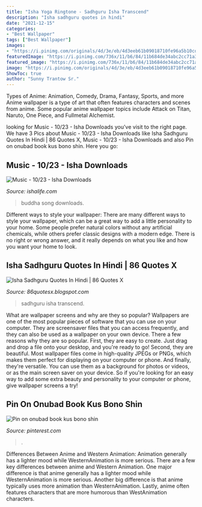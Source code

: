 ```yaml
---
title: "Isha Yoga Ringtone - Sadhguru Isha Transcend"
description: "Isha sadhguru quotes in hindi"
date: "2021-12-15"
categories:
- "Best Wallpaper"
tags: ["Best Wallpaper"]
images:
- "https://i.pinimg.com/originals/4d/3e/eb/4d3eeb61b09018710fe96a5b10cd3834.jpg"
featuredImage: "https://i.pinimg.com/736x/11/b6/84/11b684de34abc2cc71a38aeacf406e90.jpg"
featured_image: "https://i.pinimg.com/736x/11/b6/84/11b684de34abc2cc71a38aeacf406e90.jpg"
image: "https://i.pinimg.com/originals/4d/3e/eb/4d3eeb61b09018710fe96a5b10cd3834.jpg"
ShowToc: true
author: "Sunny Trantow Sr."
---
```



Types of Anime: Animation, Comedy, Drama, Fantasy, Sports, and more
Anime wallpaper is a type of art that often features characters and scenes from anime. Some popular anime wallpaper topics include Attack on Titan, Naruto, One Piece, and Fullmetal Alchemist.

	

		
looking for Music - 10/23 - Isha Downloads you've visit to the right page. We have 3 Pics about Music - 10/23 - Isha Downloads like Isha Sadhguru Quotes In Hindi | 86 Quotes X, Music - 10/23 - Isha Downloads and also Pin on onubad book kus bono shin. Here you go:
		
    
## Music - 10/23 - Isha Downloads

<img loading=lazy src="https://www.ishalife.com/downloads/wp-content/uploads/2013/05/a-song-for-buddha-videocover-460x290.jpg" onerror="this.onerror=null;this.src='https://tse1.mm.bing.net/th?id=OIP.V6Gtv2plOGFqyLhH2xEBgwAAAA&amp;pid=15.1';" alt="Music - 10/23 - Isha Downloads">

_Source: ishalife.com_

>buddha song downloads. 

	

Different ways to style your wallpaper:
There are many different ways to style your wallpaper, which can be a great way to add a little personality to your home. Some people prefer natural colors without any artificial chemicals, while others prefer classic designs with a modern edge. There is no right or wrong answer, and it really depends on what you like and how you want your home to look.

    
## Isha Sadhguru Quotes In Hindi | 86 Quotes X

<img loading=lazy src="https://i.pinimg.com/736x/11/b6/84/11b684de34abc2cc71a38aeacf406e90.jpg" onerror="this.onerror=null;this.src='https://tse1.mm.bing.net/th?id=OIP.Fccjd82SHhqw7SdLmnKc6AHaJQ&amp;pid=15.1';" alt="Isha Sadhguru Quotes In Hindi | 86 Quotes X">

_Source: 86quotesx.blogspot.com_

>sadhguru isha transcend. 

	

What are wallpaper screens and why are they so popular?
Wallpapers are one of the most popular pieces of software that you can use on your computer. They are screensaver files that you can access frequently, and they can also be used as a wallpaper on your own device. There a few reasons why they are so popular. First, they are easy to create. Just drag and drop a file onto your desktop, and you're ready to go! Second, they are beautiful. Most wallpaper files come in high-quality JPEGs or PNGs, which makes them perfect for displaying on your computer or phone. And finally, they're versatile. You can use them as a background for photos or videos, or as the main screen saver on your device. So if you're looking for an easy way to add some extra beauty and personality to your computer or phone, give wallpaper screens a try!

    
## Pin On Onubad Book Kus Bono Shin

<img loading=lazy src="https://i.pinimg.com/originals/4d/3e/eb/4d3eeb61b09018710fe96a5b10cd3834.jpg" onerror="this.onerror=null;this.src='https://tse1.mm.bing.net/th?id=OIP.Fn5Qk9NR3eL_IxOVfmHGrwHaFj&amp;pid=15.1';" alt="Pin on onubad book kus bono shin">

_Source: pinterest.com_

>. 

	

Differences Between Anime and Western Animation: Animation generally has a lighter mood while WesternAnimation is more serious.
There are a few key differences between anime and Western Animation. One major difference is that anime generally has a lighter mood while WesternAnimation is more serious. Another big difference is that anime typically uses more animation than WesternAnimation. Lastly, anime often features characters that are more humorous than WestAnimation characters.

